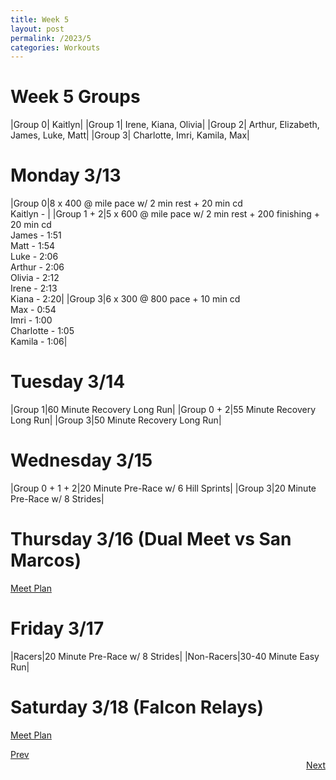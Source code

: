 ```yaml
---
title: Week 5
layout: post
permalink: /2023/5
categories: Workouts
---
```



# Week 5 Groups

|Group 0| Kaitlyn|
|Group 1| Irene, Kiana, Olivia|
|Group 2| Arthur, Elizabeth, James, Luke, Matt|
|Group 3| Charlotte, Imri, Kamila, Max|

# Monday 3/13 

|Group 0|8 x 400 @ mile pace w/ 2 min rest + 20 min cd <br> Kaitlyn - |
|Group 1 + 2|5 x 600 @ mile pace w/ 2 min rest + 200 finishing + 20 min cd <br> James - 1:51 <br> Matt - 1:54 <br> Luke - 2:06 <br> Arthur  - 2:06 <br> Olivia - 2:12 <br> Irene - 2:13 <br> Kiana - 2:20|
|Group 3|6 x 300 @ 800 pace + 10 min cd <br> Max - 0:54 <br> Imri - 1:00 <br> Charlotte - 1:05 <br> Kamila - 1:06|

# Tuesday 3/14

|Group 1|60 Minute Recovery Long Run|
|Group 0 + 2|55 Minute Recovery Long Run|
|Group 3|50 Minute Recovery Long Run|

# Wednesday 3/15

|Group 0 + 1 + 2|20 Minute Pre-Race w/ 6 Hill Sprints|
|Group 3|20 Minute Pre-Race w/ 8 Strides|

# Thursday 3/16 (Dual Meet vs San Marcos)

[Meet Plan]({{site.baseurl}}/2023/SM)

# Friday 3/17

|Racers|20 Minute Pre-Race w/ 8 Strides|
|Non-Racers|30-40 Minute Easy Run|

# Saturday 3/18 (Falcon Relays)

[Meet Plan]({{site.baseurl}}/2023/FR)

<div style="text-align: left"> <a href="{{site.baseurl}}/2023/4">Prev</a></div> 
<div style="text-align: right"> <a href="{{site.baseurl}}/2023/6">Next</a></div>
